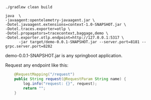 ```shell
./gradlew clean build 
```

```shell
java  \
-javaagent:opentelemetry-javaagent.jar \
-Dotel.javaagent.extensions=context-1.0-SNAPSHOT.jar \
-Dotel.traces.exporter=otlp \
-Dotel.propagators=tracecontext,baggage,demo \
-Dotel.exporter.otlp.endpoint=http://127.0.0.1:5317 \
      -jar target/demo-0.0.1-SNAPSHOT.jar --server.port=8181 --grpc.server.port=8282
```

demo-0.0.1-SNAPSHOT.jar is any springboot application.

Request any endpoint like this:

```java
	@RequestMapping("/request")
	public String request(@RequestParam String name) {
		log.info("request: {}", request);
		return "";
	}
```
